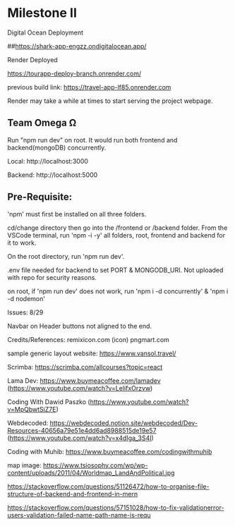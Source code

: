 # Milestone II

Digital Ocean Deployment

##https://shark-app-engzz.ondigitalocean.app/

Render Deployed

https://tourapp-deploy-branch.onrender.com/

previous build link: https://travel-app-lf85.onrender.com

Render may take a while at times to start serving the project webpage.

## Team Omega Ω

Run "npm run dev" on root. It would run both frontend and backend(mongoDB) concurrently.

Local: http://localhost:3000

Backend: http://localhost:5000

## Pre-Requisite:

'npm' must first be installed on all three folders.

cd/change directory then go into the /frontend or /backend folder. From the VSCode terminal, run 'npm -i -y' all folders, root, frontend and backend for it to work.

On the root directory, run 'npm run dev'.

.env file needed for backend to set PORT & MONGODB_URI. Not uploaded with repo for security reasons.

on root, if 'npm run dev' does not work, run 'npm i -d concurrently' & 'npm i -d nodemon'

Issues: 8/29

Navbar on Header buttons not aligned to the end.

Credits/References:
remixicon.com (icon) pngmart.com

sample generic layout website: https://www.vansol.travel/

Scrimba: https://scrimba.com/allcourses?topic=react

Lama Dev: https://www.buymeacoffee.com/lamadev (https://www.youtube.com/watch?v=LelifxOrzvw)

Coding With Dawid Paszko (https://www.youtube.com/watch?v=MpQbwtSiZ7E)

Webdecoded: https://webdecoded.notion.site/webdecoded/Dev-Resources-40656a79e51e4dd6ad8988515de19e57 (https://www.youtube.com/watch?v=x4dIga_3S4I)

Coding with Muhib: https://www.buymeacoffee.com/codingwithmuhib

map image: https://www.tsiosophy.com/wp/wp-content/uploads/2011/04/Worldmap_LandAndPolitical.jpg

https://stackoverflow.com/questions/51126472/how-to-organise-file-structure-of-backend-and-frontend-in-mern

https://stackoverflow.com/questions/57151028/how-to-fix-validationerror-users-validation-failed-name-path-name-is-requ
